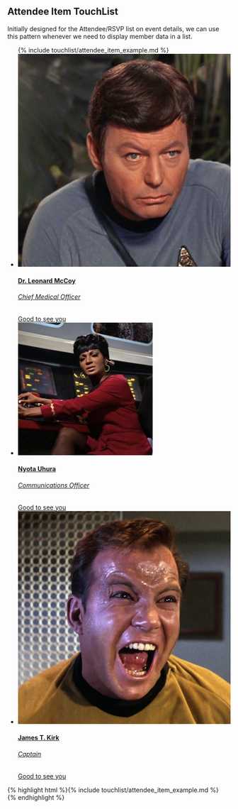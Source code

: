 <h2 class="section-subtitle">Attendee Item TouchList</h2>
<p> Initially designed for the Attendee/RSVP list on event details, 
    we can use this pattern whenever we need to display member data in a list.
</p>


<div class="doc-box">
    <ul class="touchList">
        {% include touchlist/attendee_item_example.md %}
        <li class="touchList-item touchList-item--attendee">
            <div class="ffbox">
                <div class="ffbox-flex">
                    <a href="${member_url}" class="ffbox ffbox--touchList-item ffbox--fixed">
                        <div class="ffbox-fix avatar-m pintop touchList-attendee-photo">
                            <img src="assets/img/bones.jpg" />
                        </div>
                        <div class="ffbox-flex touchList-attendee-info">
                            <h4 class="touchList-label touchList-attendee-name">
                                Dr. Leonard McCoy
                            </h4>
                            <h6 class="touchList-caption touchList-attendee-role">Chief Medical Officer</h6>
                        </div>
                    </a>
                </div>
                <div class="ffbox-fix touchList-attendee-actions">
                    <a class="button small niceToSeeYou primary" href="#">
                        <span>Good to see you</span>
                    </a>
                </div>
            </div>
        </li>
        <li class="touchList-item touchList-item--attendee">
            <div class="ffbox">
                <div class="ffbox-flex">
                    <a href="${member_url}" class="ffbox ffbox--touchList-item ffbox--fixed">
                        <div class="ffbox-fix avatar-m pintop touchList-attendee-photo">
                            <img src="assets/img/uhura.jpg" />
                        </div>
                        <div class="ffbox-flex touchList-attendee-info">
                            <h4 class="touchList-label touchList-attendee-name">
                                Nyota Uhura
                            </h4>
                            <h6 class="touchList-caption touchList-attendee-role">Communications Officer</h6>
                        </div>
                    </a>
                </div>
                <div class="ffbox-fix touchList-attendee-actions">
                    <a class="button small niceToSeeYou primary" href="#">
                        <span>Good to see you</span>
                    </a>
                </div>
            </div>
        </li>
        <li class="touchList-item touchList-item--attendee">
            <div class="ffbox">
                <div class="ffbox-flex">
                    <a href="${member_url}" class="ffbox ffbox--touchList-item ffbox--fixed">
                        <div class="ffbox-fix avatar-m pintop touchList-attendee-photo">
                            <img src="assets/img/kirk2.jpg" />
                        </div>
                        <div class="ffbox-flex touchList-attendee-info">
                            <h4 class="touchList-label touchList-attendee-name">
                                James T. Kirk
                            </h4>
                            <h6 class="touchList-caption touchList-attendee-role">Captain</h6>
                        </div>
                    </a>
                </div>
                <div class="ffbox-fix touchList-attendee-actions">
                    <a class="button small niceToSeeYou primary" href="#">
                        <span>Good to see you</span>
                    </a>
                </div>
            </div>
        </li>
    </ul>
</div>

<div class="j-code">
    <!--{% highlight jsp %}{% include touchlist/attendee_item_example_jsp.md %}{% endhighlight %}-->
    {% highlight html %}{% include touchlist/attendee_item_example.md %}
    </ul>
</div> 
{% endhighlight %}

</div>
